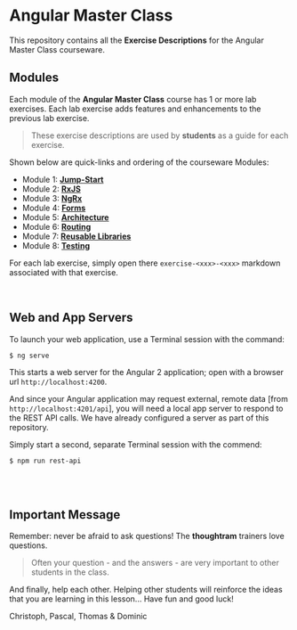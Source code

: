 # Angular Master Class

This repository contains all the **Exercise Descriptions** for the Angular Master Class courseware.

## Modules

Each module of the **Angular Master Class** course has 1 or more lab exercises. Each lab exercise adds features and enhancements to the previous lab exercise.

> These exercise descriptions are used by **students** as a guide for each exercise.

Shown below are quick-links and ordering of the courseware Modules:

* Module 1: **[Jump-Start](https://github.com/TradeMe/angular-master-class-exercises/tree/master/jump-start-tutorial)**
* Module 2: **[RxJS](https://github.com/TradeMe/angular-master-class-exercises/tree/master/rxjs)**
* Module 3: **[NgRx](https://github.com/TradeMe/angular-master-class-exercises/tree/master/ngrx)**
* Module 4: **[Forms](https://github.com/TradeMe/angular-master-class-exercises/tree/master/forms)**
* Module 5: **[Architecture](https://github.com/TradeMe/angular-master-class-exercises/tree/master/architecture)**
* Module 6: **[Routing](https://github.com/TradeMe/angular-master-class-exercises/tree/master/routing)**
* Module 7: **[Reusable Libraries](https://github.com/TradeMe/angular-master-class-exercises/tree/master/reusable-libraries)**
* Module 8: **[Testing](https://github.com/TradeMe/angular-master-class-exercises/tree/master/testing)**

For each lab exercise, simply open there `exercise-<xxx>-<xxx>` markdown associated with that exercise.

<br/>

## Web and App Servers

To launch your web application, use a Terminal session with the command:

```
$ ng serve
```

This starts a web server for the Angular 2 application; open with a browser url `http://localhost:4200`.

And since your Angular application may request external, remote data [from `http://localhost:4201/api`], you will need a local app server to respond to the REST API calls. We have already configured a server as part of this repository.

Simply start a second, separate Terminal session with the commend:

```
$ npm run rest-api
```

<br/>
<br/>

## Important Message

Remember: never be afraid to ask questions! The **thoughtram** trainers love questions.

> Often your question - and the answers - are very important to other students in the class.

And finally, help each other. Helping other students will reinforce the ideas that you are learning in this lesson... Have fun and good luck!

Christoph, Pascal, Thomas & Dominic
